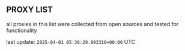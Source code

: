 ## PROXY LIST

all proxies in this list were collected from open sources and tested for functionality

last update: `2025-04-01 05:36:29.893310+00:00` UTC